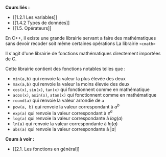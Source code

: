 **Cours liés :**
* [[1.2.1 Les variables]]
* [[1.4.2 Types de données]]
* [[1.5. Opérateurs]]

En C++, il existe une grande librairie servant a faire des mathématiques sans devoir recoder soit même certaines opérations La librairie `<cmath>`

Il s'agit d'une librairie de fonctions mathématiques directement importées de C. 

Cette librairie contient des fonctions notables telles que :

- `min(a,b)` qui renvoie la valeur la plus élevée des deux
- `max(a,b)` qui renvoie la valeur la moins élevée des deux
- `cos(x)`, `sin(x)`, `tan(x)` qui fonctionnent comme en mathématique
- `acos(x)`, `asin(x)`, `atan(x)` qui fonctionnent comme en mathématique
- `round(a)` qui renvoie la valeur arrondie de `a` 
- `pow(a, b)` qui renvoie la valeur correspondant à $a^b$
- `exp(a)` qui renvoie la valeur correspondant à $e^a$
- `log(a)` qui renvoie la valeur correspondante à $log(a)$
- `ln(a)` qui renvoie la valeur correspondante à $ln(a)$
- `abs(a)` qui renvoie la valeur correspondante à $|a|$

**Cours à voir :**
- [[2.1. Les fonctions en général]]